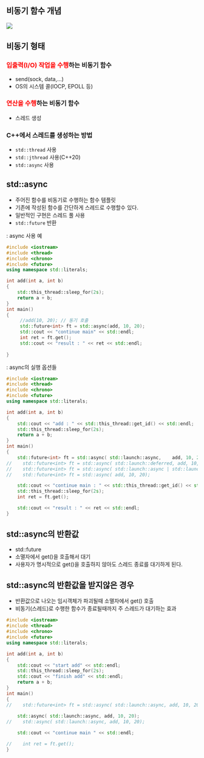 <style>
r { color: Red }
o { color: Orange }
g { color: Green }
</style>

## 비동기 함수 개념

![](../img/3-04.async1.png)

## 비동기 형태
### <r>입출력(I/O) 작업을 수행</r>하는 비동기 함수
- send(sock, data,...)
- OS의 시스템 콜(IOCP, EPOLL 등)

### <r>연산을 수행</r>하는 비동기 함수
- 스레드 생성

### C++에서 스레드를 생성하는 방법
- `std::thread` 사용
- `std::jthread` 사용(C++20)
- `std::async` 사용

## std::async
- 주어진 함수를 비동기로 수행하는 함수 템플릿
- 기존에 작성된 함수를 간단하게 스레드로 수행할수 있다.
- 일반적인 구현은 스레드 풀 사용
- `std::future` 반환

: async 사용 예
```c++
#include <iostream>
#include <thread>
#include <chrono>
#include <future>
using namespace std::literals;

int add(int a, int b)
{
    std::this_thread::sleep_for(2s);
    return a + b;
}
int main()
{
     //add(10, 20); // 동기 호출
     std::future<int> ft = std::async(add, 10, 20);
     std::cout << "continue main" << std::endl;
     int ret = ft.get();
     std::cout << "result : " << ret << std::endl;
    
}
```

: async의 실행 옵션들
```c++
#include <iostream>
#include <thread>
#include <chrono>
#include <future>
using namespace std::literals;

int add(int a, int b)
{
    std::cout << "add : " << std::this_thread::get_id() << std::endl;    
    std::this_thread::sleep_for(2s);
    return a + b;
}
int main()
{
    std::future<int> ft = std::async( std::launch::async,    add, 10, 20);
//    std::future<int> ft = std::async( std::launch::deferred, add, 10, 20); // 지연된 실행
//    std::future<int> ft = std::async( std::launch::async | std::launch::deferred , add, 10, 20);
//    std::future<int> ft = std::async( add, 10, 20);

    std::cout << "continue main : " << std::this_thread::get_id() << std::endl;    
    std::this_thread::sleep_for(2s);
    int ret = ft.get();

    std::cout << "result : " << ret << std::endl;
}
```

## std::async의 반환값
- std::future
- 소멸자에서 get()을 호출해서 대기
- 사용자가 명시적으로 get()을 호출하지 않아도 스레드 종료를 대기하게 된다.

## std::async의 반환값을 받지않은 경우
- 반환값으로 나오는 임시객체가 파괴될때 소멸자에서 get() 호출
- 비동기(스레드)로 수행한 함수가 종료될때까지 주 스레드가 대기하는 효과

```c++
#include <iostream>
#include <thread>
#include <chrono>
#include <future>
using namespace std::literals;

int add(int a, int b)
{
    std::cout << "start add" << std::endl;    
    std::this_thread::sleep_for(2s);
    std::cout << "finish add" << std::endl;    
    return a + b;
}
int main()
{
//    std::future<int> ft = std::async( std::launch::async, add, 10, 20);
    
    std::async( std::launch::async, add, 10, 20);
//    std::async( std::launch::async, add, 10, 20);

    std::cout << "continue main " << std::endl;    

//    int ret = ft.get();
}
```
